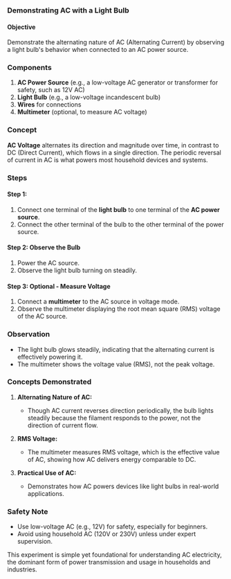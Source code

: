 ### **Demonstrating AC with a Light Bulb**

#### **Objective**

Demonstrate the alternating nature of AC (Alternating Current) by observing a light bulb's behavior when connected to an AC power source.

### **Components**

1. **AC Power Source** (e.g., a low-voltage AC generator or transformer for safety, such as 12V AC)
2. **Light Bulb** (e.g., a low-voltage incandescent bulb)
3. **Wires** for connections
4. **Multimeter** (optional, to measure AC voltage)

### **Concept**

**AC Voltage** alternates its direction and magnitude over time, in contrast to DC (Direct Current), which flows in a single direction. The periodic reversal of current in AC is what powers most household devices and systems.

### **Steps**

#### Step 1: 

1. Connect one terminal of the **light bulb** to one terminal of the **AC power source**.
2. Connect the other terminal of the bulb to the other terminal of the power source.

#### Step 2: Observe the Bulb

1. Power the AC source.
2. Observe the light bulb turning on steadily.

#### Step 3: Optional - Measure Voltage

1. Connect a **multimeter** to the AC source in voltage mode.
2. Observe the multimeter displaying the root mean square (RMS) voltage of the AC source.

### **Observation**

- The light bulb glows steadily, indicating that the alternating current is effectively powering it.
- The multimeter shows the voltage value (RMS), not the peak voltage.

### **Concepts Demonstrated**

1. **Alternating Nature of AC:**
   - Though AC current reverses direction periodically, the bulb lights steadily because the filament responds to the power, not the direction of current flow.
   
2. **RMS Voltage:**
   - The multimeter measures RMS voltage, which is the effective value of AC, showing how AC delivers energy comparable to DC.

3. **Practical Use of AC:**
   - Demonstrates how AC powers devices like light bulbs in real-world applications.

### **Safety Note**

- Use low-voltage AC (e.g., 12V) for safety, especially for beginners.
- Avoid using household AC (120V or 230V) unless under expert supervision.

This experiment is simple yet foundational for understanding AC electricity, the dominant form of power transmission and usage in households and industries.
